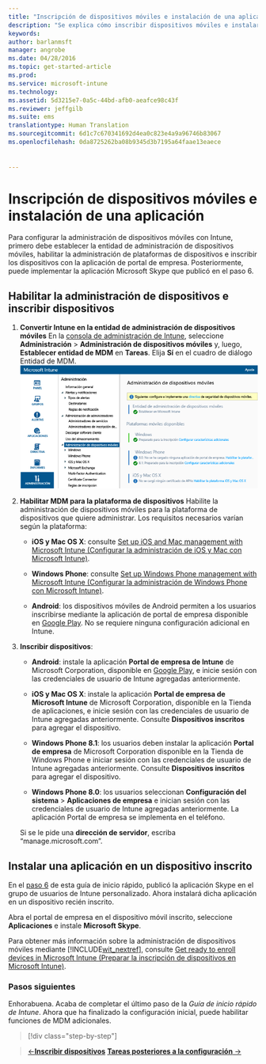 ```yaml
---
title: "Inscripción de dispositivos móviles e instalación de una aplicación | Microsoft Intune"
description: "Se explica cómo inscribir dispositivos móviles e instalar una aplicación en un dispositivo inscrito en Intune."
keywords: 
author: barlanmsft
manager: angrobe
ms.date: 04/28/2016
ms.topic: get-started-article
ms.prod: 
ms.service: microsoft-intune
ms.technology: 
ms.assetid: 5d3215e7-0a5c-44bd-afb0-aeafce98c43f
ms.reviewer: jeffgilb
ms.suite: ems
translationtype: Human Translation
ms.sourcegitcommit: 6d1c7c670341692d4ea0c823e4a9a96746b83067
ms.openlocfilehash: 0da8725262ba08b9345d3b7195a64faae13eaece


---
```


# Inscripción de dispositivos móviles e instalación de una aplicación
Para configurar la administración de dispositivos móviles con Intune, primero debe establecer la entidad de administración de dispositivos móviles, habilitar la administración de plataformas de dispositivos e inscribir los dispositivos con la aplicación de portal de empresa. Posteriormente, puede implementar la aplicación Microsoft Skype que publicó en el paso 6.

## Habilitar la administración de dispositivos e inscribir dispositivos

1.  **Convertir Intune en la entidad de administración de dispositivos móviles** En la [consola de administración de Intune](https://manage.microsoft.com/), seleccione **Administración** > **Administración de dispositivos móviles** y, luego, **Establecer entidad de MDM** en **Tareas**.  Elija **Sí** en el cuadro de diálogo Entidad de MDM.
    ![Consola de administración. Establecer MDM en Intune](./media/mdmAuthority.png)

2.  **Habilitar MDM para la plataforma de dispositivos** Habilite la administración de dispositivos móviles para la plataforma de dispositivos que quiere administrar. Los requisitos necesarios varían según la plataforma:

    -   **iOS y Mac OS X**: consulte [Set up iOS and Mac management with Microsoft Intune (Configurar la administración de iOS y Mac con Microsoft Intune)](/intune/deploy-use/set-up-ios-and-mac-management-with-microsoft-intune).

    -   **Windows Phone**: consulte [Set up Windows Phone management with Microsoft Intune (Configurar la administración de Windows Phone con Microsoft Intune)](/intune/deploy-use/set-up-windows-phone-management-with-microsoft-intune).

    -   **Android**: los dispositivos móviles de Android permiten a los usuarios inscribirse mediante la aplicación de portal de empresa disponible en [Google Play](https://play.google.com/store/apps/details?id=com.skype.raider). No se requiere ninguna configuración adicional en Intune.

3.  **Inscribir dispositivos**:

    -   **Android**: instale la aplicación **Portal de empresa de Intune** de Microsoft Corporation, disponible en [Google Play](http://go.microsoft.com/fwlink/p/?LinkId=386612), e inicie sesión con las credenciales de usuario de Intune agregadas anteriormente.

    -   **iOS y Mac OS X**: instale la aplicación **Portal de empresa de Microsoft Intune** de Microsoft Corporation, disponible en la Tienda de aplicaciones, e inicie sesión con las credenciales de usuario de Intune agregadas anteriormente. Consulte **Dispositivos inscritos** para agregar el dispositivo.

    -   **Windows Phone 8.1**: los usuarios deben instalar la aplicación **Portal de empresa** de Microsoft Corporation disponible en la Tienda de Windows Phone e iniciar sesión con las credenciales de usuario de Intune agregadas anteriormente.  Consulte **Dispositivos inscritos** para agregar el dispositivo.

    -   **Windows Phone 8.0**: los usuarios seleccionan **Configuración del sistema** &gt; **Aplicaciones de empresa** e inician sesión con las credenciales de usuario de Intune agregadas anteriormente. La aplicación Portal de empresa se implementa en el teléfono.

    Si se le pide una **dirección de servidor**, escriba “manage.microsoft.com”.

## Instalar una aplicación en un dispositivo inscrito
En el [paso 6](start-with-a-paid-subscription-to-microsoft-intune-step-6.md) de esta guía de inicio rápido, publicó la aplicación Skype en el grupo de usuarios de Intune personalizado. Ahora instalará dicha aplicación en un dispositivo recién inscrito.

Abra el portal de empresa en el dispositivo móvil inscrito, seleccione **Aplicaciones** e instale **Microsoft Skype**.

Para obtener más información sobre la administración de dispositivos móviles mediante [!INCLUDE[wit_nextref](../includes/wit_nextref_md.md)], consulte [Get ready to enroll devices in Microsoft Intune (Preparar la inscripción de dispositivos en Microsoft Intune)](/intune/deploy-use/get-ready-to-enroll-devices-in-microsoft-intune).


### Pasos siguientes
Enhorabuena. Acaba de completar el último paso de la *Guía de inicio rápido de Intune*. Ahora que ha finalizado la configuración inicial, puede habilitar funciones de MDM adicionales.

>[!div class="step-by-step"]

>[&larr;**Inscribir dispositivos**](.\start-with-a-paid-subscription-to-microsoft-intune-step-8.md)      [**Tareas posteriores a la configuración** &rarr;](.\post-configuration-tasks.md)  



<!--HONumber=Aug16_HO4-->


